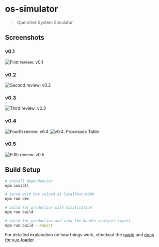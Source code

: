 # os-simulator

> Operative System Simulator

## Screenshots

### v0.1
![First review: v0.1](/../screenshots/os-simulator-v0.1-fullpage.png?raw=true "OS-Simulator v0.1")

### v0.2
![Second review: v0.2](/../screenshots/os-simulator-v0.2-fullpage.png?raw=true "OS-Simulator v0.2")

### v0.3
![Third review: v0.3](/../screenshots/os-simulator-v0.3-fullpage.png?raw=true "OS-Simulator v0.3")

### v0.4
![Fourth review: v0.4](/../screenshots/os-simulator-v0.4-fullpage.png?raw=true "OS-Simulator v0.4")
![v0.4: Processes Table](/../screenshots/os-simulator-v0.4-table.png?raw=true "OS-Simulator v0.4: Processes Table")

### v0.5
![Fifth review: v0.5](/../screenshots/os-simulator-v0.5-fullpage.png?raw=true "OS-Simulator v0.5")

## Build Setup

``` bash
# install dependencies
npm install

# serve with hot reload at localhost:8080
npm run dev

# build for production with minification
npm run build

# build for production and view the bundle analyzer report
npm run build --report
```

For detailed explanation on how things work, checkout the [guide](http://vuejs-templates.github.io/webpack/) and [docs for vue-loader](http://vuejs.github.io/vue-loader).
